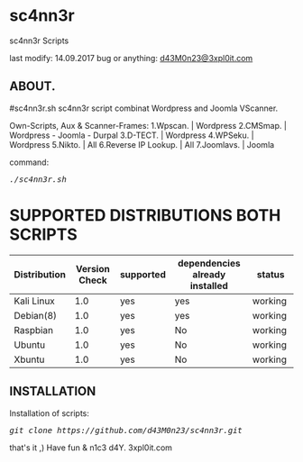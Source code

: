 # sc4nn3r
sc4nn3r Scripts

last modify: 14.09.2017
bug or anything: d43M0n23@3xpl0it.com

## ABOUT.
#sc4nn3r.sh
sc4nn3r script combinat Wordpress and Joomla VScanner.

Own-Scripts, Aux & Scanner-Frames:</n>
1.Wpscan. | Wordpress</n>
2.CMSmap. | Wordpress - Joomla - Durpal
3.D-TECT. | Wordpress
4.WPSeku. | Wordpress
5.Nikto.  | All
6.Reverse IP Lookup. | All
7.Joomlavs. | Joomla

command:<pre><i><n>./sc4nn3r.sh </pre></i></n>


# SUPPORTED DISTRIBUTIONS BOTH SCRIPTS
|Distribution | Version Check | supported | dependencies already installed |status |
----------|-------|------|------|-------|
|Kali Linux|1.0 | yes| yes | working   |
|Debian(8)|1.0 | yes| yes | working   |
|Raspbian|1.0 |yes|No|working   |
|Ubuntu|1.0 |yes|No|working   |
|Xbuntu|1.0 |yes|No|working  |

## INSTALLATION
Installation of scripts:
<pre><i><n>git clone https://github.com/d43M0n23/sc4nn3r.git
</pre></i></n>

that's it ,)
Have fun & n1c3 d4Y. 3xpl0it.com
